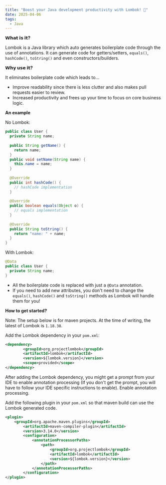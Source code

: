 ```yaml
---
title: "Boost your Java development productivity with Lombok! 🚀"
date: 2025-04-06
tags:
  - Java
---
```

**𝗪𝗵𝗮𝘁 𝗶𝘀 𝗶𝘁?**

Lombok is a Java library which auto generates boilerplate code through the use of annotations.
It can generate code for getters/setters, `𝚎𝚚𝚞𝚊𝚕𝚜()`, `𝚑𝚊𝚜𝚑𝙲𝚘𝚍𝚎()`, `𝚝𝚘𝚂𝚝𝚛𝚒𝚗𝚐()` and even constructors/builders.

**𝗪𝗵𝘆 𝘂𝘀𝗲 𝗶𝘁?**

It eliminates boilerplate code which leads to...
- Improve readability since there is less clutter and also makes pull requests easier to review.
- Increased productivity and frees up your time to focus on core business logic.

**An example**

No Lombok:
```java
public class User {
  private String name;
  
  public String getName() {
    return name;
  }
  public void setName(String name) {
    this.name = name;
  }
  
  @Override
  public int hashCode() {
    // hashCode implementation
  }
  
  @Override
  public boolean equals(Object o) {
    // equals implementation
  }
  
  @Override
  public String toString() {
    return "name: " + name;
  }
}
```

With Lombok:
```java
@Data
public class User {
  private String name;
}
```
- All the boilerplate code is replaced with just a `@Data` annotation.
- If you need to add new attributes, you don't need to change the `equals()`, `hashCode()` and `toString()` methods as Lombok will handle them for you!

**How to get started?**

Note:
The setup below is for maven projects.
At the time of writing, the latest of Lombok is `1.18.38`.

Add the Lombok dependency in your `pom.xml`:
```xml
<dependency>
		<groupId>org.projectlombok</groupId>
		<artifactId>lombok</artifactId>
		<version>${lombok.version}</version>
		<scope>provided</scope>
</dependency>
```

After adding the Lombok dependency, you might get a prompt from your IDE to enable annotation processing (If you don't get the prompt, you will have to follow your IDE specific instructions to enable). Enable annotation processing.

Add the following plugin in your `pom.xml` so that maven build can use the Lombok generated code.
```xml
<plugin>
	<groupId>org.apache.maven.plugins</groupId>
		<artifactId>maven-compiler-plugin</artifactId>
		<version>3.14.0</version>
		<configuration>
			<annotationProcessorPaths>
				<path>
					<groupId>org.projectlombok</groupId>
					<artifactId>lombok</artifactId>
					<version>${lombok.version}</version>
    			</path>
			</annotationProcessorPaths>
		</configuration>
</plugin>
```